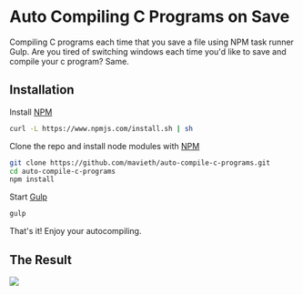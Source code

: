 # Auto Compiling C Programs on Save
Compiling C programs each time that you save a file using NPM task runner Gulp. Are you tired of switching windows each time you'd like to save and compile your c program? Same.

## Installation

Install [NPM](https://github.com/npm/npm)
```bash
curl -L https://www.npmjs.com/install.sh | sh
```

Clone the repo and install node modules with [NPM](https://github.com/npm/npm)
```bash
git clone https://github.com/mavieth/auto-compile-c-programs.git
cd auto-compile-c-programs
npm install
```

Start [Gulp](https://github.com/gulpjs/gulp)
```bash
gulp
```
That's it! Enjoy your autocompiling.


## The Result
![](http://i.imgur.com/Rlel1Td.gif)

